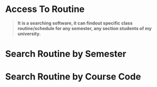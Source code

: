 # Access To Routine

> **It is a searching software, it can findout specific class routine/schedule for any semester, any section students of my university.**
    

# Search Routine by Semester
# Search Routine by Course Code
